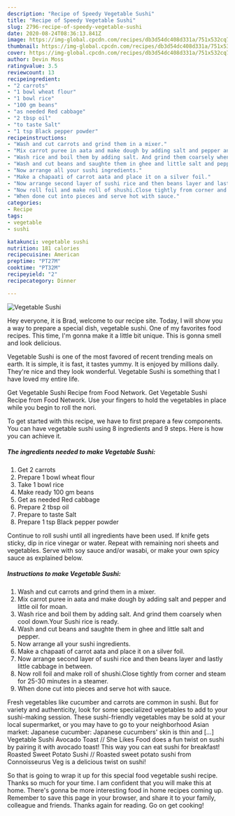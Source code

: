 ```yaml
---
description: "Recipe of Speedy Vegetable Sushi"
title: "Recipe of Speedy Vegetable Sushi"
slug: 2796-recipe-of-speedy-vegetable-sushi
date: 2020-08-24T08:36:13.841Z
image: https://img-global.cpcdn.com/recipes/db3d54dc408d331a/751x532cq70/vegetable-sushi-recipe-main-photo.jpg
thumbnail: https://img-global.cpcdn.com/recipes/db3d54dc408d331a/751x532cq70/vegetable-sushi-recipe-main-photo.jpg
cover: https://img-global.cpcdn.com/recipes/db3d54dc408d331a/751x532cq70/vegetable-sushi-recipe-main-photo.jpg
author: Devin Moss
ratingvalue: 3.5
reviewcount: 13
recipeingredient:
- "2 carrots"
- "1 bowl wheat flour"
- "1 bowl rice"
- "100 gm beans"
- "as needed Red cabbage"
- "2 tbsp oil"
- "to taste Salt"
- "1 tsp Black pepper powder"
recipeinstructions:
- "Wash and cut carrots and grind them in a mixer."
- "Mix carrot puree in aata and make dough by adding salt and pepper and little oil for moan."
- "Wash rice and boil them by adding salt. And grind them coarsely when cool down.Your Sushi rice is ready."
- "Wash and cut beans and saughte them in ghee and little salt and pepper."
- "Now arrange all your sushi ingredients."
- "Make a chapaati of carrot aata and place it on a silver foil."
- "Now arrange second layer of sushi rice and then beans layer and lastly little cabbage in between."
- "Now roll foil and make roll of shushi.Close tightly from corner and steam for 25-30 minutes in a steamer."
- "When done cut into pieces and serve hot with sauce."
categories:
- Recipe
tags:
- vegetable
- sushi

katakunci: vegetable sushi 
nutrition: 181 calories
recipecuisine: American
preptime: "PT27M"
cooktime: "PT32M"
recipeyield: "2"
recipecategory: Dinner

---
```



![Vegetable Sushi](https://img-global.cpcdn.com/recipes/db3d54dc408d331a/751x532cq70/vegetable-sushi-recipe-main-photo.jpg)

Hey everyone, it is Brad, welcome to our recipe site. Today, I will show you a way to prepare a special dish, vegetable sushi. One of my favorites food recipes. This time, I'm gonna make it a little bit unique. This is gonna smell and look delicious.

Vegetable Sushi is one of the most favored of recent trending meals on earth. It is simple, it is fast, it tastes yummy. It is enjoyed by millions daily. They're nice and they look wonderful. Vegetable Sushi is something that I have loved my entire life.

Get Vegetable Sushi Recipe from Food Network. Get Vegetable Sushi Recipe from Food Network. Use your fingers to hold the vegetables in place while you begin to roll the nori.


To get started with this recipe, we have to first prepare a few components. You can have vegetable sushi using 8 ingredients and 9 steps. Here is how you can achieve it.

<!--inarticleads1-->

##### The ingredients needed to make Vegetable Sushi:

1. Get 2 carrots
1. Prepare 1 bowl wheat flour
1. Take 1 bowl rice
1. Make ready 100 gm beans
1. Get as needed Red cabbage
1. Prepare 2 tbsp oil
1. Prepare to taste Salt
1. Prepare 1 tsp Black pepper powder


Continue to roll sushi until all ingredients have been used. If knife gets sticky, dip in rice vinegar or water. Repeat with remaining nori sheets and vegetables. Serve with soy sauce and/or wasabi, or make your own spicy sauce as explained below. 

<!--inarticleads2-->

##### Instructions to make Vegetable Sushi:

1. Wash and cut carrots and grind them in a mixer.
1. Mix carrot puree in aata and make dough by adding salt and pepper and little oil for moan.
1. Wash rice and boil them by adding salt. And grind them coarsely when cool down.Your Sushi rice is ready.
1. Wash and cut beans and saughte them in ghee and little salt and pepper.
1. Now arrange all your sushi ingredients.
1. Make a chapaati of carrot aata and place it on a silver foil.
1. Now arrange second layer of sushi rice and then beans layer and lastly little cabbage in between.
1. Now roll foil and make roll of shushi.Close tightly from corner and steam for 25-30 minutes in a steamer.
1. When done cut into pieces and serve hot with sauce.


Fresh vegetables like cucumber and carrots are common in sushi. But for variety and authenticity, look for some specialized vegetables to add to your sushi-making session. These sushi-friendly vegetables may be sold at your local supermarket, or you may have to go to your neighborhood Asian market: Japanese cucumber: Japanese cucumbers&#39; skin is thin and […] Vegetable Sushi Avocado Toast // She Likes Food does a fun twist on sushi by pairing it with avocado toast! This way you can eat sushi for breakfast! Roasted Sweet Potato Sushi // Roasted sweet potato sushi from Connoisseurus Veg is a delicious twist on sushi! 

So that is going to wrap it up for this special food vegetable sushi recipe. Thanks so much for your time. I am confident that you will make this at home. There's gonna be more interesting food in home recipes coming up. Remember to save this page in your browser, and share it to your family, colleague and friends. Thanks again for reading. Go on get cooking!
